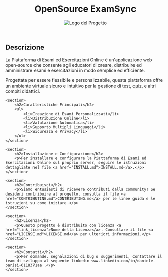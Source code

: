 
<header>
    <h1>OpenSource ExamSync</h1>
    <img src="link_al_logo.png" alt="Logo del Progetto">
</header>

<main>
    <section>
        <h2>Descrizione</h2>
        <p>La Piattaforma di Esami ed Esercitazioni Online è un'applicazione web open-source che consente agli educatori di creare, distribuire ed amministrare esami e esercitazioni in modo semplice ed efficiente.</p>
        <p>Progettata per essere flessibile e personalizzabile, questa piattaforma offre un ambiente virtuale sicuro e intuitivo per la gestione di test, quiz, e altri compiti didattici.</p>
    </section>

    <section>
        <h2>Caratteristiche Principali</h2>
        <ul>
            <li>Creazione di Esami Personalizzati</li>
            <li>Distribuzione Online</li>
            <li>Valutazione Automatica</li>
            <li>Supporto Multipli Linguaggi</li>
            <li>Sicurezza e Privacy</li>
        </ul>
    </section>

    <section>
        <h2>Installazione e Configurazione</h2>
        <p>Per installare e configurare la Piattaforma di Esami ed Esercitazioni Online sul proprio server, seguire le istruzioni dettagliate nel file <a href="INSTALL.md">INSTALL.md</a>.</p>
    </section>

    <section>
        <h2>Contribuisci</h2>
        <p>Siamo entusiasti di ricevere contributi dalla community! Se desideri contribuire al progetto, consulta il file <a href="CONTRIBUTING.md">CONTRIBUTING.md</a> per le linee guida e le istruzioni su come iniziare.</p>
    </section>

    <section>
        <h2>Licenza</h2>
        <p>Questo progetto è distribuito con licenza <a href="link_licenza">Nome della Licenza</a>. Consultare il file <a href="LICENSE.md">LICENSE.md</a> per ulteriori informazioni.</p>
    </section>

    <section>
        <h2>Contatti</h2>
        <p>Per domande, segnalazioni di bug o suggerimenti, contattare il team di sviluppo al seguente linkedin www.linkedin.com/in/daniele-parisi-6118371aa .</p>
    </section>
</main>
